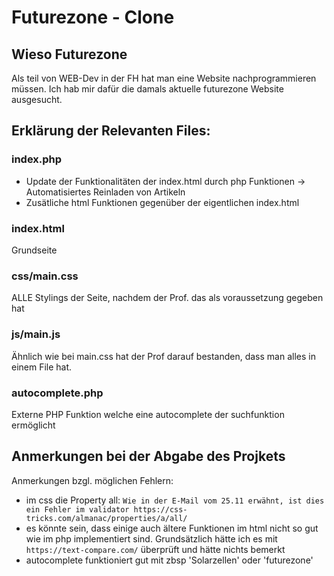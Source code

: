 # Futurezone - Clone

## Wieso Futurezone
Als teil von WEB-Dev in der FH hat man eine Website nachprogrammieren müssen.
Ich hab mir dafür die damals aktuelle futurezone Website ausgesucht.

## Erklärung der Relevanten Files:

### index.php

- Update der Funktionalitäten der index.html durch php Funktionen -> Automatisiertes Reinladen von Artikeln
- Zusätliche html Funktionen gegenüber der eigentlichen index.html

### index.html

Grundseite

### css/main.css

ALLE Stylings der Seite, nachdem der Prof. das als voraussetzung gegeben hat

### js/main.js

Ähnlich wie bei main.css hat der Prof darauf bestanden, dass man alles in einem File hat.

### autocomplete.php

Externe PHP Funktion welche eine autocomplete der suchfunktion ermöglicht


## Anmerkungen bei der Abgabe des Projkets
Anmerkungen bzgl. möglichen Fehlern:
- im css die Property all: ```Wie in der E-Mail vom 25.11 erwähnt, ist dies ein Fehler im validator https://css-tricks.com/almanac/properties/a/all/```
- es könnte sein, dass einige auch ältere Funktionen im html nicht so gut
wie im php implementiert sind. Grundsätzlich hätte ich es mit `https://text-compare.com/`
überprüft und hätte nichts bemerkt
- autocomplete funktioniert gut mit zbsp 'Solarzellen' oder 'futurezone'
